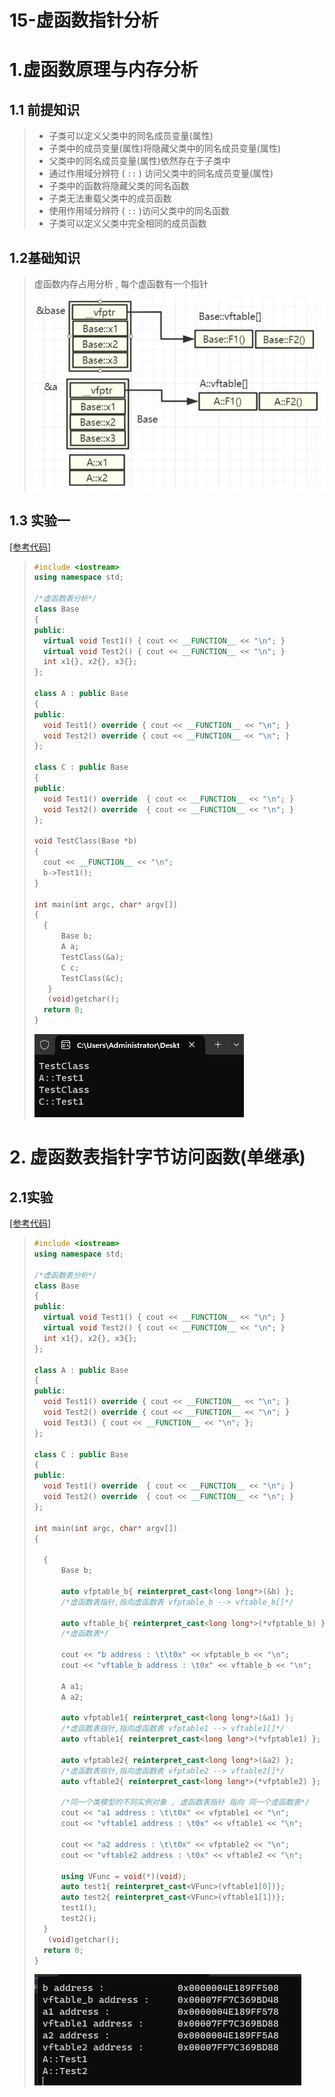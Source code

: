 # 15-虚函数指针分析

# 1.虚函数原理与内存分析

## 1.1 前提知识

>- 子类可以定义父类中的同名成员变量(属性)
>- 子类中的成员变量(属性)将隐藏父类中的同名成员变量(属性)
>- 父类中的同名成员变量(属性)依然存在于子类中
>- 通过作用域分辨符 ( `::` ) 访问父类中的同名成员变量(属性)
>- 子类中的函数将隐藏父类的同名函数
>- 子类无法重载父类中的成员函数
>- 使用作用域分辨符 ( `::` )访问父类中的同名函数
>- 子类可以定义父类中完全相同的成员函数

## 1.2基础知识

>虚函数内存占用分析 , 每个虚函数有一个指针  
>
><img src="./assets/image-20231016133907862.png" alt="image-20231016133907862" />

## 1.3 实验一

[[参考代码]]()

>```c++
>#include <iostream>
>using namespace std;
>
>/*虚函数表分析*/
>class Base
>{
>public:
>	virtual void Test1() { cout << __FUNCTION__ << "\n"; }
>	virtual void Test2() { cout << __FUNCTION__ << "\n"; }
>	int x1{}, x2{}, x3{};
>};
>
>class A : public Base
>{
>public:
>	void Test1() override { cout << __FUNCTION__ << "\n"; }
>	void Test2() override { cout << __FUNCTION__ << "\n"; }
>};
>
>class C : public Base
>{
>public:
>	void Test1() override  { cout << __FUNCTION__ << "\n"; }
>	void Test2() override  { cout << __FUNCTION__ << "\n"; }
>};
>
>void TestClass(Base *b)
>{
>	cout << __FUNCTION__ << "\n";
>	b->Test1();
>}
>
>int main(int argc, char* argv[])
>{
>	{
>		Base b;
>		A a;
>		TestClass(&a);
>		C c;
>		TestClass(&c);
>    }
>    (void)getchar();
>	return 0;
>}
>```
>
><img src="./assets/image-20231016164136364.png" alt="image-20231016164136364" />

# 2. 虚函数表指针字节访问函数(单继承)

## 2.1实验

[[参考代码]]()

>```c++
>#include <iostream>
>using namespace std;
>
>/*虚函数表分析*/
>class Base
>{
>public:
>	virtual void Test1() { cout << __FUNCTION__ << "\n"; }
>	virtual void Test2() { cout << __FUNCTION__ << "\n"; }
>	int x1{}, x2{}, x3{};
>};
>
>class A : public Base
>{
>public:
>	void Test1() override { cout << __FUNCTION__ << "\n"; }
>	void Test2() override { cout << __FUNCTION__ << "\n"; }
>	void Test3() { cout << __FUNCTION__ << "\n"; };
>};
>
>class C : public Base
>{
>public:
>	void Test1() override  { cout << __FUNCTION__ << "\n"; }
>	void Test2() override  { cout << __FUNCTION__ << "\n"; }
>};
>
>int main(int argc, char* argv[])
>{
>
>	{
>		Base b;
>
>		auto vfptable_b{ reinterpret_cast<long long*>(&b) };
>		/*虚函数表指针,指向虚函数表 vfptable_b --> vftable_b[]*/
>
>		auto vftable_b{ reinterpret_cast<long long*>(*vfptable_b) };
>		/*虚函数表*/
>
>		cout << "b address : \t\t0x" << vfptable_b << "\n";
>		cout << "vftable_b address : \t0x" << vftable_b << "\n";
>
>		A a1;
>		A a2;
>
>		auto vfptable1{ reinterpret_cast<long long*>(&a1) };
>		/*虚函数表指针,指向虚函数表 vfptable1 --> vftable1[]*/
>		auto vftable1{ reinterpret_cast<long long*>(*vfptable1) };
>
>		auto vfptable2{ reinterpret_cast<long long*>(&a2) };
>		/*虚函数表指针,指向虚函数表 vfptable2 --> vftable2[]*/
>		auto vftable2{ reinterpret_cast<long long*>(*vfptable2) };
>
>		/*同一个类模型的不同实例对象 , 虚函数表指针 指向 同一个虚函数表*/
>		cout << "a1 address : \t\t0x" << vfptable1 << "\n";
>		cout << "vftable1 address : \t0x" << vftable1 << "\n";
>		
>		cout << "a2 address : \t\t0x" << vfptable2 << "\n";
>		cout << "vftable2 address : \t0x" << vftable2 << "\n";
>
>		using VFunc = void(*)(void);
>		auto test1{ reinterpret_cast<VFunc>(vftable1[0])};
>		auto test2{ reinterpret_cast<VFunc>(vftable1[1])};
>		test1();
>		test2();
>	}
>    (void)getchar();
>	return 0;
>}
>```
>
><img src="./assets/image-20231016174318886.png" alt="image-20231016174318886" />